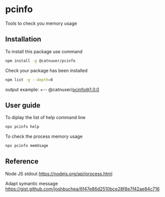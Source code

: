 # pcinfo

Tools to check you memory usage

## Installation

To install this package use command

```bash
npm install -g @catnuxer/pcinfo
```

Check your package has been installed

```bash
npm list -g --depth=0
```

output example:
+-- @catnuxer/pcinfo@1.0.0

## User guide

To diplay the list of help command line

```bash
npx pcinfo help
```

To check the process memory usage

```bash
npx pcinfo memUsage
```

## Reference

Node JS stdout
https://nodejs.org/api/process.html

Adapt symantic message
https://gist.github.com/joshbuchea/6f47e86d2510bce28f8e7f42ae84c716

